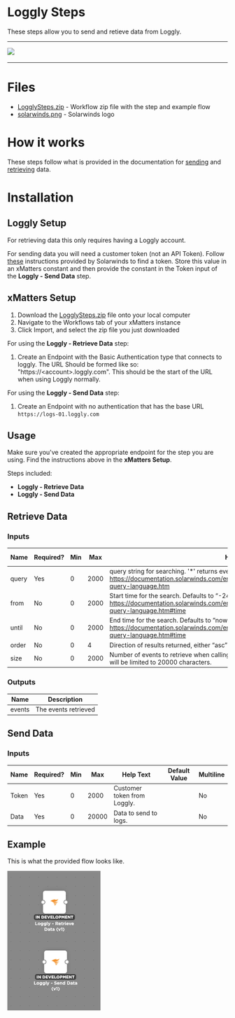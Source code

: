 # Loggly Steps

These steps allow you to send and retieve data from Loggly.


---------

<kbd>
<a href="https://support.xmatters.com/hc/en-us/community/topics">
   <img src="https://github.com/xmatters/xMatters-Labs/raw/master/media/disclaimer.png">
</a>
</kbd>

---------

# Files

* [LogglySteps.zip](LogglySteps.zip) - Workflow zip file with the step and example flow
* [solarwinds.png](/solarwinds.png) - Solarwinds logo

# How it works
These steps follow what is provided in the documentation for [sending](https://documentation.solarwinds.com/en/Success_Center/loggly/Content/admin/api-sending-data.htm) and [retrieving](https://documentation.solarwinds.com/en/Success_Center/loggly/Content/admin/api-retrieving-data.htm) data.


# Installation

## Loggly Setup
For retrieving data this only requires having a Loggly account.

For sending data you will need a customer token (not an API Token). Follow [these](https://documentation.solarwinds.com/en/Success_Center/loggly/Content/admin/customer-token-authentication-token.htm) instructions provided by Solarwinds to find a token. Store this value in an xMatters constant and then provide the constant in the Token input of the **Loggly - Send Data** step.

## xMatters Setup
1. Download the [LogglySteps.zip](LogglySteps.zip) file onto your local computer
2. Navigate to the Workflows tab of your xMatters instance
3. Click Import, and select the zip file you just downloaded

For using the **Loggly - Retrieve Data** step:
1. Create an Endpoint with the Basic Authentication type that connects to loggly. The URL Should be formed like so: "https://\<account\>.loggly.com". This should be the start of the URL when using Loggly normally.

For using the **Loggly - Send Data** step:
1. Create an Endpoint with no authentication that has the base URL `https://logs-01.loggly.com`


## Usage
Make sure you've created the appropriate endpoint for the step you are using. Find the instructions above in the **xMatters Setup**.

Steps included:
- **Loggly - Retrieve Data**
- **Loggly - Send Data**

## Retrieve Data

### Inputs
| Name  | Required? | Min | Max | Help Text | Default Value | Multiline |
| ----- | ----------| --- | --- | --------- | ------------- | --------- |
| query | Yes | 0 | 2000 | query string for searching. '\*' returns everything. look here for more information: https://documentation.solarwinds.com/en/Success_Center/loggly/Content/admin/search-query-language.htm | | No |
| from | No | 0 | 2000 | Start time for the search. Defaults to “-24h”. For more information look here https://documentation.solarwinds.com/en/Success_Center/loggly/Content/admin/search-query-language.htm#time | | No |
| until | No | 0 | 2000 | End time for the search. Defaults to “now”. More info: https://documentation.solarwinds.com/en/Success_Center/loggly/Content/admin/search-query-language.htm#time | | No |
| order | No | 0 | 4 | Direction of results returned, either “asc” or “desc”. Defaults to “desc”. | | No |
| size | No | 0 | 2000 | Number of events to retrieve when calling the events endpoint for a given RSID. Results will be limited to 20000 characters. | | No |


### Outputs

| Name | Description |
| ---- | ----------  |
| events | The events retrieved |


## Send Data

### Inputs
| Name  | Required? | Min | Max | Help Text | Default Value | Multiline |
| ----- | ----------| --- | --- | --------- | ------------- | --------- |
| Token | Yes | 0 | 2000 | Customer token from Loggly. | | No |
| Data | Yes | 0 | 20000 | Data to send to logs. | | No |


## Example
This is what the provided flow looks like.

<kbd>
	<img src="/media/ExampleFlow.png">
</kbd>

